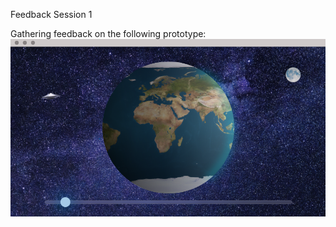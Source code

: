 Feedback Session 1

Gathering feedback on the following prototype: 
![Image of prototype](https://github.com/jess-mw/desk23/blob/main/Feedback/Feedback%20Session%201/WebsitePrototype3.PNG)
